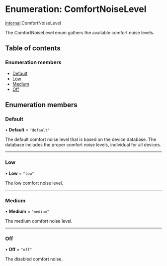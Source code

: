 # Enumeration: ComfortNoiseLevel

[internal](../modules/internal.md).ComfortNoiseLevel

The ComfortNoiseLevel enum gathers the available comfort noise levels.

## Table of contents

### Enumeration members

- [Default](internal.ComfortNoiseLevel.md#default)
- [Low](internal.ComfortNoiseLevel.md#low)
- [Medium](internal.ComfortNoiseLevel.md#medium)
- [Off](internal.ComfortNoiseLevel.md#off)

## Enumeration members

### Default

• **Default** = `"default"`

The default comfort noise level that is based on the device database. The database includes the proper comfort noise levels, individual for all devices.

___

### Low

• **Low** = `"low"`

The low comfort noise level.

___

### Medium

• **Medium** = `"medium"`

The medium comfort noise level.

___

### Off

• **Off** = `"off"`

The disabled comfort noise.

